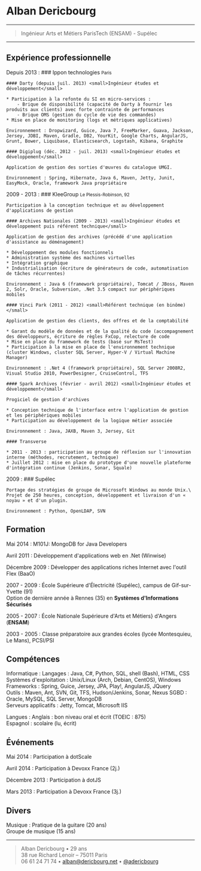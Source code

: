Alban Dericbourg
================

----

>  Ingénieur Arts et Métiers ParisTech (ENSAM) - Supélec

----

Expérience professionnelle
--------------------------

Depuis 2013
:   ### Ippon technologies <small>Paris</small>

    #### Darty (depuis juil. 2013) <small>Ingénieur études et développement</small>

    * Participation à la refonte du SI en micro-services :
        - Brique de disponibilité (capacité de Darty à fournir les produits aux clients) avec forte contrainte de performances
        - Brique OMS (gestion du cycle de vie des commandes)
    * Mise en place de monitoring (logs et métriques applicatives)

    Environnement : Dropwizard, Guice, Java 7, FreeMarker, Guava, Jackson, Jersey, JDBI, Maven, Gradle, DB2, YourKit, Google Charts, AngularJS, Grunt, Bower, Liquibase, Elasticsearch, Logstash, Kibana, Graphite

    #### Digiplug (déc. 2012 - juil. 2013) <small>Ingénieur études et développement</small>
    
    Application de gestion des sorties d'œuvres du catalogue UMGI.

    Environnement : Spring, Hibernate, Java 6, Maven, Jetty, Junit, EasyMock, Oracle, framework Java propriétaire

2009 - 2013
:   ### KleeGroup <small>Le Plessis-Robinson, 92</small>

    Participation à la conception technique et au développement d'applications de gestion

    #### Archives Nationales (2009 - 2013) <small>Ingénieur études et développement puis référent technique</small>

    Application de gestion des archives (précédé d'une application d'assistance au déménagement)

    * Développement des modules fonctionnels
    * Administration système des machines virtuelles
    * Intégration graphique
    * Industrialisation (écriture de générateurs de code, automatisation de tâches récurrentes)
    
    Environnement : Java 6 (framework propriétaire), Tomcat / JBoss, Maven 2, Solr, Oracle, Subversion, .Net 3.5 compact sur périphériques mobiles

    #### Vinci Park (2011 - 2012) <small>Référent technique (en binôme)</small>

    Application de gestion des clients, des offres et de la comptabilité
 
    * Garant du modèle de données et de la qualité du code (accompagnement des développeurs, écriture de règles FxCop, relecture de code
    * Mise en place du framework de tests (basé sur MsTest)
    * Participation à la mise en place de l'environnement technique (cluster Windows, cluster SQL Server, Hyper-V / Virtual Machine Manager)
    
    Environnement : .Net 4 (framework propriétaire), SQL Server 2008R2, Visual Studio 2010, PowerDesigner, CruiseControl, TFS

    #### Spark Archives (février - avril 2012) <small>Ingénieur études et développement</small>

    Progiciel de gestion d'archives

    * Conception technique de l'interface entre l'application de gestion et les périphériques mobiles
    * Participation au développement de la logique métier associée
    
    Environnement : Java, JAXB, Maven 3, Jersey, Git

    #### Transverse

    * 2011 - 2013 : participation au groupe de réflexion sur l'innovation interne (méthodes, recrutement, technique)
    * Juillet 2012 : mise en place du prototype d'une nouvelle plateforme d'intégration continue (Jenkins, Sonar, Squale)

2009
:   ### Supélec 

    Portage des stratégies de groupe de Microsoft Windows au monde Unix.\
    Projet de 250 heures, conception, développement et livraison d'un « noyau » et d'un plugin.

    Environnement : Python, OpenLDAP, SVN


Formation
---------

Mai 2014
:   M101J: MongoDB for Java Developers

Avril 2011
:   Développement d'applications web en .Net (Winwise)

Décembre 2009
:   Développer des applications riches Internet avec l'outil Flex (BaaO)

2007 - 2009
:   École Supérieure d'Électricité (Supélec), campus de Gif-sur-Yvette (91)\
    Option de dernière année à Rennes (35) en **Systèmes d'Informations Sécurisés**

2005 - 2007
:   École Nationale Supérieure d'Arts et Métiers} d'Angers (**ENSAM**)

2003 - 2005
:   Classe préparatoire aux grandes écoles (lycée Montesquieu, Le Mans), PCSI/PSI


Compétences
-----------

Informatique
:   Langages : Java, C#, Python, SQL, shell (Bash), HTML, CSS\
    Systèmes d'exploitation : Unix/Linux (Arch, Debian, CentOS), Windows\
    Frameworks : Spring, Guice, Jersey, JPA, Play!, AngularJS, JQuery\
    Outils : Maven, Ant, SVN, Git, TFS, Hudson/Jenkins, Sonar, Nexus
    SGBD : Oracle, MySQL, SQL Server, MongoDB\
    Serveurs applicatifs : Jetty, Tomcat, Microsoft IIS

Langues
:   Anglais : bon niveau oral et écrit (TOEIC : 875)\
    Espagnol : scolaire (lu, écrit)

Événements
----------
Mai 2014
:   Participation à dotScale

Avril 2014
:   Participation à Devoxx France (2j.)

Décembre 2013
:   Participation à dotJS

Mars 2013
:   Participation à Devoxx France (3j.)


Divers
------

Musique
:   Pratique de la guitare (20 ans)\
    Groupe de musique (15 ans)

----

> Alban Dericbourg • 29 ans\
> 38 rue Richard Lenoir &ndash; 75011 Paris\
> 06 61 24 71 74 • <alban@dericbourg.net> • [&#64;adericbourg](https://twitter.com/adericbourg) 

